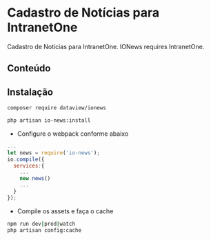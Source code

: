 
# Cadastro de Notícias para IntranetOne
Cadastro de Notícias para IntranetOne. IONews requires IntranetOne.
## Conteúdo
 
## Instalação

```sh
composer require dataview/ionews
```
```sh
php artisan io-news:install
```

- Configure o webpack conforme abaixo 
```js
...
let news = require('io-news');
io.compile({
  services:{
    ...
    new news()
    ...
  }
});

```
- Compile os assets e faça o cache
```sh
npm run dev|prod|watch
php artisan config:cache
```

